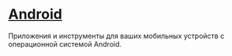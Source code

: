 # [Android](#android)

Приложения и инструменты для ваших мобильных устройств с операционной системой
Android.